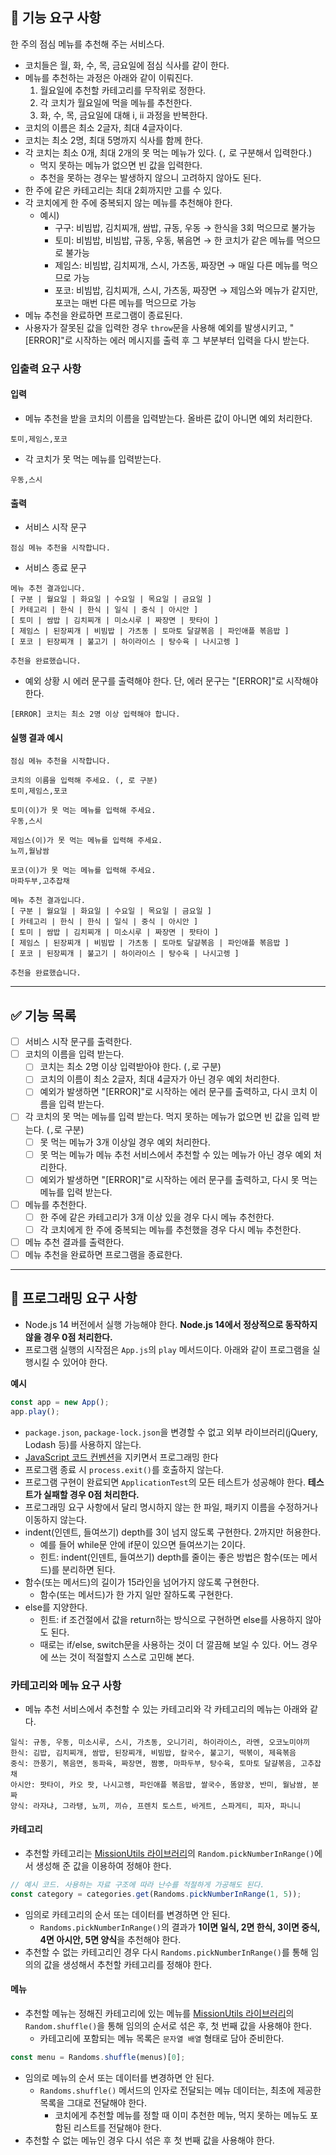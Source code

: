 ## 🚀 기능 요구 사항

한 주의 점심 메뉴를 추천해 주는 서비스다.

- 코치들은 월, 화, 수, 목, 금요일에 점심 식사를 같이 한다.
- 메뉴를 추천하는 과정은 아래와 같이 이뤄진다.
  1. 월요일에 추천할 카테고리를 무작위로 정한다.
  2. 각 코치가 월요일에 먹을 메뉴를 추천한다.
  3. 화, 수, 목, 금요일에 대해 i, ii 과정을 반복한다.
- 코치의 이름은 최소 2글자, 최대 4글자이다.
- 코치는 최소 2명, 최대 5명까지 식사를 함께 한다.
- 각 코치는 최소 0개, 최대 2개의 못 먹는 메뉴가 있다. (`,` 로 구분해서 입력한다.)
  - 먹지 못하는 메뉴가 없으면 빈 값을 입력한다.
  - 추천을 못하는 경우는 발생하지 않으니 고려하지 않아도 된다.
- 한 주에 같은 카테고리는 최대 2회까지만 고를 수 있다.
- 각 코치에게 한 주에 중복되지 않는 메뉴를 추천해야 한다.
  - 예시)
    - 구구: 비빔밥, 김치찌개, 쌈밥, 규동, 우동 → 한식을 3회 먹으므로 불가능
    - 토미: 비빔밥, 비빔밥, 규동, 우동, 볶음면 → 한 코치가 같은 메뉴를 먹으므로 불가능
    - 제임스: 비빔밥, 김치찌개, 스시, 가츠동, 짜장면 → 매일 다른 메뉴를 먹으므로 가능
    - 포코: 비빔밥, 김치찌개, 스시, 가츠동, 짜장면 → 제임스와 메뉴가 같지만, 포코는 매번 다른 메뉴를 먹으므로 가능
- 메뉴 추천을 완료하면 프로그램이 종료된다.
- 사용자가 잘못된 값을 입력한 경우 `throw`문을 사용해 예외를 발생시키고, "[ERROR]"로 시작하는 에러 메시지를 출력 후 그 부분부터 입력을 다시 받는다.

### 입출력 요구 사항

#### 입력

- 메뉴 추천을 받을 코치의 이름을 입력받는다. 올바른 값이 아니면 예외 처리한다.

```
토미,제임스,포코
```

- 각 코치가 못 먹는 메뉴를 입력받는다.

```
우동,스시
```

#### 출력

- 서비스 시작 문구

```
점심 메뉴 추천을 시작합니다.
```

- 서비스 종료 문구

```
메뉴 추천 결과입니다.
[ 구분 | 월요일 | 화요일 | 수요일 | 목요일 | 금요일 ]
[ 카테고리 | 한식 | 한식 | 일식 | 중식 | 아시안 ]
[ 토미 | 쌈밥 | 김치찌개 | 미소시루 | 짜장면 | 팟타이 ]
[ 제임스 | 된장찌개 | 비빔밥 | 가츠동 | 토마토 달걀볶음 | 파인애플 볶음밥 ]
[ 포코 | 된장찌개 | 불고기 | 하이라이스 | 탕수육 | 나시고렝 ]

추천을 완료했습니다.
```

- 예외 상황 시 에러 문구를 출력해야 한다. 단, 에러 문구는 "[ERROR]"로 시작해야 한다.

```
[ERROR] 코치는 최소 2명 이상 입력해야 합니다.
```

#### 실행 결과 예시

```
점심 메뉴 추천을 시작합니다.

코치의 이름을 입력해 주세요. (, 로 구분)
토미,제임스,포코

토미(이)가 못 먹는 메뉴를 입력해 주세요.
우동,스시

제임스(이)가 못 먹는 메뉴를 입력해 주세요.
뇨끼,월남쌈

포코(이)가 못 먹는 메뉴를 입력해 주세요.
마파두부,고추잡채

메뉴 추천 결과입니다.
[ 구분 | 월요일 | 화요일 | 수요일 | 목요일 | 금요일 ]
[ 카테고리 | 한식 | 한식 | 일식 | 중식 | 아시안 ]
[ 토미 | 쌈밥 | 김치찌개 | 미소시루 | 짜장면 | 팟타이 ]
[ 제임스 | 된장찌개 | 비빔밥 | 가츠동 | 토마토 달걀볶음 | 파인애플 볶음밥 ]
[ 포코 | 된장찌개 | 불고기 | 하이라이스 | 탕수육 | 나시고렝 ]

추천을 완료했습니다.
```

---

## ✅ 기능 목록

- [ ] 서비스 시작 문구를 출력한다.
- [ ] 코치의 이름을 입력 받는다.
  - [ ] 코치는 최소 2명 이상 입력받아야 한다. (`,`로 구분)
  - [ ] 코치의 이름이 최소 2글자, 최대 4글자가 아닌 경우 예외 처리한다.
  - [ ] 예외가 발생하면 "[ERROR]"로 시작하는 에러 문구를 출력하고, 다시 코치 이름을 입력 받는다.
- [ ] 각 코치의 못 먹는 메뉴를 입력 받는다. 먹지 못하는 메뉴가 없으면 빈 값을 입력 받는다. (`,`로 구분)
  - [ ] 못 먹는 메뉴가 3개 이상일 경우 예외 처리한다.
  - [ ] 못 먹는 메뉴가 메뉴 추천 서비스에서 추천할 수 있는 메뉴가 아닌 경우 예외 처리한다.
  - [ ] 예외가 발생하면 "[ERROR]"로 시작하는 에러 문구를 출력하고, 다시 못 먹는 메뉴를 입력 받는다.
- [ ] 메뉴를 추천한다.
  - [ ] 한 주에 같은 카테고리가 3개 이상 있을 경우 다시 메뉴 추천한다.
  - [ ] 각 코치에게 한 주에 중복되는 메뉴를 추천했을 경우 다시 메뉴 추천한다.
- [ ] 메뉴 추천 결과를 출력한다.
- [ ] 메뉴 추천을 완료하면 프로그램을 종료한다.

---

## 🎯 프로그래밍 요구 사항

- Node.js 14 버전에서 실행 가능해야 한다. **Node.js 14에서 정상적으로 동작하지 않을 경우 0점 처리한다.**
- 프로그램 실행의 시작점은 `App.js`의 `play` 메서드이다. 아래와 같이 프로그램을 실행시킬 수 있어야 한다.

**예시**

```javascript
const app = new App();
app.play();
```

- `package.json`, `package-lock.json`을 변경할 수 없고 외부 라이브러리(jQuery, Lodash 등)를 사용하지 않는다.
- [JavaScript 코드 컨벤션](https://github.com/woowacourse/woowacourse-docs/tree/main/styleguide/javascript)을 지키면서 프로그래밍 한다
- 프로그램 종료 시 `process.exit()`를 호출하지 않는다.
- 프로그램 구현이 완료되면 `ApplicationTest`의 모든 테스트가 성공해야 한다. **테스트가 실패할 경우 0점 처리한다.**
- 프로그래밍 요구 사항에서 달리 명시하지 않는 한 파일, 패키지 이름을 수정하거나 이동하지 않는다.
- indent(인덴트, 들여쓰기) depth를 3이 넘지 않도록 구현한다. 2까지만 허용한다.
  - 예를 들어 while문 안에 if문이 있으면 들여쓰기는 2이다.
  - 힌트: indent(인덴트, 들여쓰기) depth를 줄이는 좋은 방법은 함수(또는 메서드)를 분리하면 된다.
- 함수(또는 메서드)의 길이가 15라인을 넘어가지 않도록 구현한다.
  - 함수(또는 메서드)가 한 가지 일만 잘하도록 구현한다.
- else를 지양한다.
  - 힌트: if 조건절에서 값을 return하는 방식으로 구현하면 else를 사용하지 않아도 된다.
  - 때로는 if/else, switch문을 사용하는 것이 더 깔끔해 보일 수 있다. 어느 경우에 쓰는 것이 적절할지 스스로 고민해 본다.

### 카테고리와 메뉴 요구 사항

- 메뉴 추천 서비스에서 추천할 수 있는 카테고리와 각 카테고리의 메뉴는 아래와 같다.

```
일식: 규동, 우동, 미소시루, 스시, 가츠동, 오니기리, 하이라이스, 라멘, 오코노미야끼
한식: 김밥, 김치찌개, 쌈밥, 된장찌개, 비빔밥, 칼국수, 불고기, 떡볶이, 제육볶음
중식: 깐풍기, 볶음면, 동파육, 짜장면, 짬뽕, 마파두부, 탕수육, 토마토 달걀볶음, 고추잡채
아시안: 팟타이, 카오 팟, 나시고렝, 파인애플 볶음밥, 쌀국수, 똠얌꿍, 반미, 월남쌈, 분짜
양식: 라자냐, 그라탱, 뇨끼, 끼슈, 프렌치 토스트, 바게트, 스파게티, 피자, 파니니
```

#### 카테고리

- 추천할 카테고리는 [MissionUtils 라이브러리](https://github.com/woowacourse-projects/javascript-mission-utils#mission-utils)의 `Random.pickNumberInRange()`에서 생성해 준 값을 이용하여 정해야 한다.

```javascript
// 예시 코드. 사용하는 자료 구조에 따라 난수를 적절하게 가공해도 된다.
const category = categories.get(Randoms.pickNumberInRange(1, 5));
```

- 임의로 카테고리의 순서 또는 데이터를 변경하면 안 된다.
  - `Randoms.pickNumberInRange()`의 결과가 **1이면 일식, 2면 한식, 3이면 중식, 4면 아시안, 5면 양식**을 추천해야 한다.
- 추천할 수 없는 카테고리인 경우 다시 `Randoms.pickNumberInRange()`를 통해 임의의 값을 생성해서 추천할 카테고리를 정해야 한다.

#### 메뉴

- 추천할 메뉴는 정해진 카테고리에 있는 메뉴를 [MissionUtils 라이브러리](https://github.com/woowacourse-projects/javascript-mission-utils#mission-utils)의 `Random.shuffle()`을 통해 임의의 순서로 섞은 후, 첫 번째 값을 사용해야 한다.
  - 카테고리에 포함되는 메뉴 목록은 `문자열 배열` 형태로 담아 준비한다.

```javascript
const menu = Randoms.shuffle(menus)[0];
```

- 임의로 메뉴의 순서 또는 데이터를 변경하면 안 된다.
  - `Randoms.shuffle()` 메서드의 인자로 전달되는 메뉴 데이터는, 최초에 제공한 목록을 그대로 전달해야 한다.
    - 코치에게 추천할 메뉴를 정할 때 이미 추천한 메뉴, 먹지 못하는 메뉴도 포함된 리스트를 전달해야 한다.
- 추천할 수 없는 메뉴인 경우 다시 섞은 후 첫 번째 값을 사용해야 한다.
